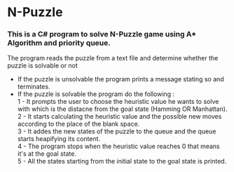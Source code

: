 # N-Puzzle

### This is a C# program to solve N-Puzzle game using A* Algorithm and priority queue.

The program reads the puzzle from a text file and determine whether the puzzle is solvable or not <br/>

- If the puzzle is unsolvable the program prints a message stating so and terminates.<br/>
- If the puzzle is solvable the program do the following : <br />
1 - It prompts the user to choose the heuristic value he wants to solve with which is the distacne from the goal state (Hamming OR Manhattan).<br />
2 - It starts calculating the heuristic value and the possible new moves according to the place of the blank space.<br />
3 - It addes the new states of the puzzle to the queue and the queue starts heapifying its content.<br />
4 - The program stops when the heuristic value reaches 0 that means it's at the goal state.<br />
5 - All the states starting from the initial state to the goal state is printed.<br />

